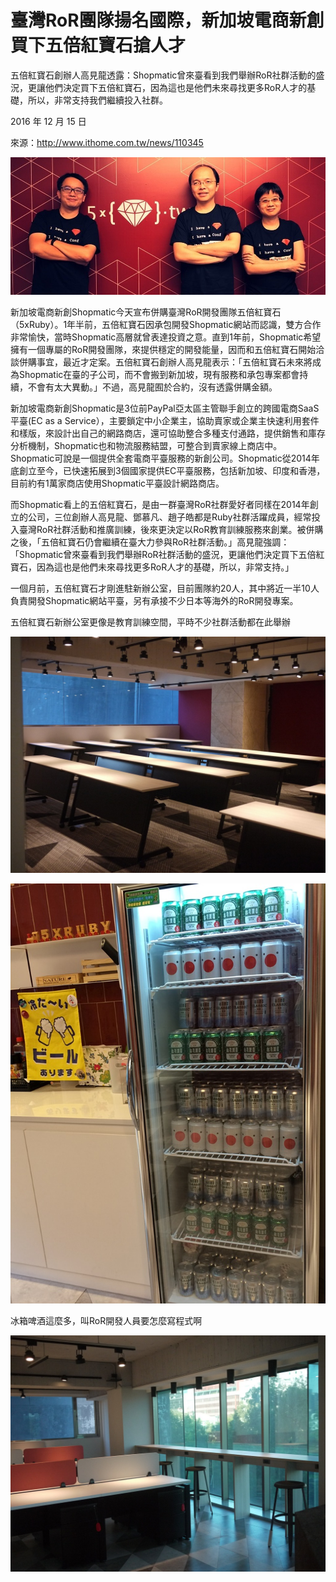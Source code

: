 # 臺灣RoR團隊揚名國際，新加坡電商新創買下五倍紅寶石搶人才

五倍紅寶石創辦人高見龍透露：Shopmatic曾來臺看到我們舉辦RoR社群活動的盛況，更讓他們決定買下五倍紅寶石，因為這也是他們未來尋找更多RoR人才的基礎，所以，非常支持我們繼續投入社群。

2016 年 12 月 15 日

來源：http://www.ithome.com.tw/news/110345

![image](images/2016-12-15/co-founders.jpg)

新加坡電商新創Shopmatic今天宣布併購臺灣RoR開發團隊五倍紅寶石（5xRuby）。1年半前，五倍紅寶石因承包開發Shopmatic網站而認識，雙方合作非常愉快，當時Shopmatic高層就曾表達投資之意。直到1年前，Shopmatic希望擁有一個專屬的RoR開發團隊，來提供穩定的開發能量，因而和五倍紅寶石開始洽談併購事宜，最近才定案。五倍紅寶石創辦人高見龍表示：「五倍紅寶石未來將成為Shopmatic在臺的子公司，而不會搬到新加坡，現有服務和承包專案都會持續，不會有太大異動。」不過，高見龍囿於合約，沒有透露併購金額。

新加坡電商新創Shopmatic是3位前PayPal亞太區主管聯手創立的跨國電商SaaS平臺(EC as a Service），主要鎖定中小企業主，協助賣家或企業主快速利用套件和樣版，來設計出自己的網路商店，還可協助整合多種支付通路，提供銷售和庫存分析機制，Shopmatic也和物流服務結盟，可整合到賣家線上商店中。Shopmatic可說是一個提供全套電商平臺服務的新創公司。Shopmatic從2014年底創立至今，已快速拓展到3個國家提供EC平臺服務，包括新加坡、印度和香港，目前約有1萬家商店使用Shopmatic平臺設計網路商店。

而Shopmatic看上的五倍紅寶石，是由一群臺灣RoR社群愛好者同樣在2014年創立的公司，三位創辦人高見龍、鄧慕凡、趙子皓都是Ruby社群活躍成員，經常投入臺灣RoR社群活動和推廣訓練，後來更決定以RoR教育訓練服務來創業。被併購之後，「五倍紅寶石仍會繼續在臺大力參與RoR社群活動。」高見龍強調：「Shopmatic曾來臺看到我們舉辦RoR社群活動的盛況，更讓他們決定買下五倍紅寶石，因為這也是他們未來尋找更多RoR人才的基礎，所以，非常支持。」

一個月前，五倍紅寶石才剛進駐新辦公室，目前團隊約20人，其中將近一半10人負責開發Shopmatic網站平臺，另有承接不少日本等海外的RoR開發專案。

五倍紅寶石新辦公室更像是教育訓練空間，平時不少社群活動都在此舉辦

![image](images/2016-12-15/office-1.jpg)


![image](images/2016-12-15/office-2.jpg)


冰箱啤酒這麼多，叫RoR開發人員要怎麼寫程式啊

![image](images/2016-12-15/office-3.jpg)
